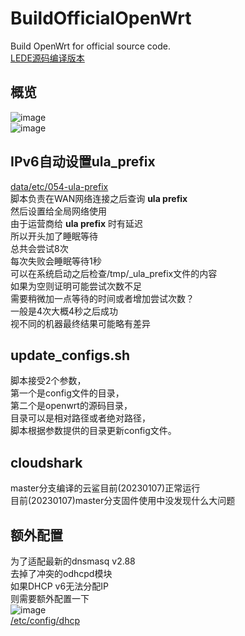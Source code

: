 # BuildOfficialOpenWrt

Build OpenWrt for official source code.  
[LEDE源码编译版本](https://github.com/ecrasy/BuildOpenWrt)  

## 概览 
![image](https://github.com/ecrasy/BuildOfficialOpenWrt/blob/main/pics/config.jpg)  
![image](https://github.com/ecrasy/BuildOfficialOpenWrt/blob/main/pics/network.jpg)  

## IPv6自动设置ula_prefix
[data/etc/054-ula-prefix](https://github.com/ecrasy/BuildOfficialOpenWrt/blob/main/data/etc/054-ula-prefix)  
脚本负责在WAN网络连接之后查询 **ula prefix**  
然后设置给全局网络使用  
由于运营商给 **ula prefix** 时有延迟  
所以开头加了睡眠等待  
总共会尝试8次  
每次失败会睡眠等待1秒  
可以在系统启动之后检查/tmp/_ula_prefix文件的内容  
如果为空则证明可能尝试次数不足  
需要稍微加一点等待的时间或者增加尝试次数？  
一般是4次大概4秒之后成功  
视不同的机器最终结果可能略有差异  

## update_configs.sh
脚本接受2个参数，  
第一个是config文件的目录，  
第二个是openwrt的源码目录，  
目录可以是相对路径或者绝对路径，  
脚本根据参数提供的目录更新config文件。

## cloudshark 
master分支编译的云鲨目前(20230107)正常运行  
目前(20230107)master分支固件使用中没发现什么大问题

## 额外配置  
为了适配最新的dnsmasq v2.88  
去掉了冲突的odhcpd模块  
如果DHCP v6无法分配IP  
则需要额外配置一下  
![image](https://github.com/ecrasy/BuildOfficialOpenWrt/blob/main/wiki/DHCP.jpg)  
[/etc/config/dhcp](https://github.com/ecrasy/BuildOfficialOpenWrt/blob/main/wiki/dhcp)
